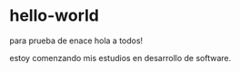 # hello-world
para prueba de enace
hola a todos!

estoy comenzando mis estudios en desarrollo de software.
